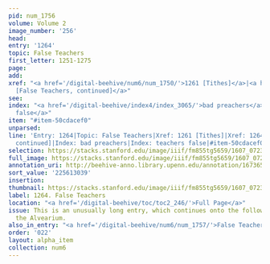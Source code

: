 ```yaml
---
pid: num_1756
volume: Volume 2
image_number: '256'
head:
entry: '1264'
topic: False Teachers
first_letter: 1251-1275
page:
add:
xref: "<a href='/digital-beehive/num6/num_1750/'>1261 [Tithes]</a>|<a href='/digital-beehive/num6/num_1757/'>1264
  [False Teachers, continued]</a>"
see:
index: "<a href='/digital-beehive/index4/index_3065/'>bad preachers</a>|<a href='/digital-beehive/index5/index_4012/'>teachers
  false</a>"
item: "#item-50cdacef0"
unparsed:
line: 'Entry: 1264|Topic: False Teachers|Xref: 1261 [Tithes]|Xref: 1264 [False Teachers,
  continued]|Index: bad preachers|Index: teachers false|#item-50cdacef0'
selection: https://stacks.stanford.edu/image/iiif/fm855tg5659/1607_0723/850,3039,2876,2006/full/0/default.jpg
full_image: https://stacks.stanford.edu/image/iiif/fm855tg5659/1607_0723/full/full/0/default.jpg
annotation_uri: http://beehive-anno.library.upenn.edu/annotation/1673650132930
sort_value: '225613039'
insertion:
thumbnail: https://stacks.stanford.edu/image/iiif/fm855tg5659/1607_0723/850,3039,600,180/250,/0/default.jpg
label: 1264. False Teachers
location: "<a href='/digital-beehive/toc/toc2_246/'>Full Page</a>"
issue: This is an unusually long entry, which continues onto the following page of
  the Alvearium.
also_in_entry: "<a href='/digital-beehive/num6/num_1757/'>False Teachers, continued</a>"
order: '022'
layout: alpha_item
collection: num6
---
```

